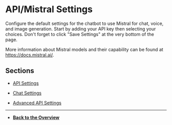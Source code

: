 # API/Mistral Settings

Configure the default settings for the chatbot to use Mistral for chat, voice, and image generation. Start by adding your API key then selecting your choices. Don't forget to click "Save Settings" at the very bottom of the page.

More information about Mistral models and their capability can be found at https://docs.mistral.ai/.

## Sections

- [API Settings](api-mistral-settings.md)

- [Chat Settings](chat-settings.md)

- [Advanced API Settings](advanced-api-settings.md)

---

- **[Back to the Overview](/overview.md)**


